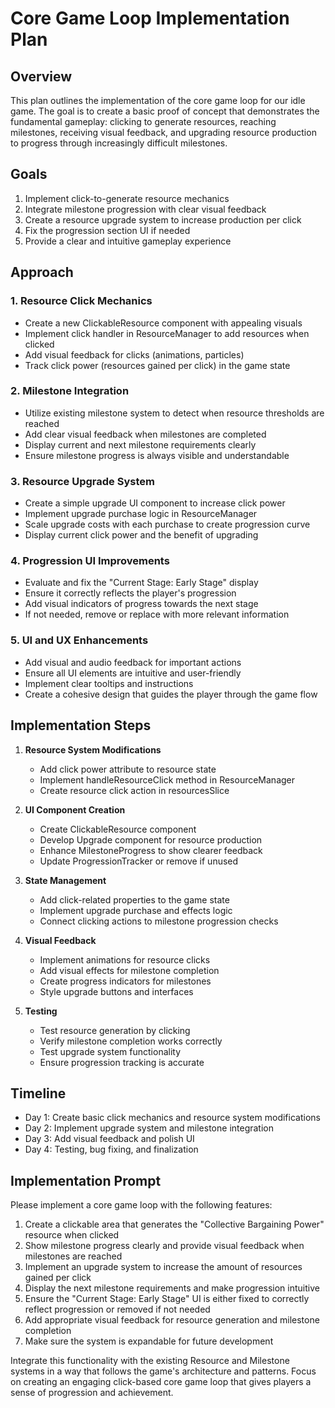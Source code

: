 # Core Game Loop Implementation Plan

## Overview
This plan outlines the implementation of the core game loop for our idle game. The goal is to create a basic proof of concept that demonstrates the fundamental gameplay: clicking to generate resources, reaching milestones, receiving visual feedback, and upgrading resource production to progress through increasingly difficult milestones.

## Goals
1. Implement click-to-generate resource mechanics
2. Integrate milestone progression with clear visual feedback
3. Create a resource upgrade system to increase production per click
4. Fix the progression section UI if needed
5. Provide a clear and intuitive gameplay experience

## Approach

### 1. Resource Click Mechanics
- Create a new ClickableResource component with appealing visuals
- Implement click handler in ResourceManager to add resources when clicked
- Add visual feedback for clicks (animations, particles)
- Track click power (resources gained per click) in the game state

### 2. Milestone Integration
- Utilize existing milestone system to detect when resource thresholds are reached
- Add clear visual feedback when milestones are completed
- Display current and next milestone requirements clearly
- Ensure milestone progress is always visible and understandable

### 3. Resource Upgrade System
- Create a simple upgrade UI component to increase click power
- Implement upgrade purchase logic in ResourceManager
- Scale upgrade costs with each purchase to create progression curve
- Display current click power and the benefit of upgrading

### 4. Progression UI Improvements
- Evaluate and fix the "Current Stage: Early Stage" display
- Ensure it correctly reflects the player's progression
- Add visual indicators of progress towards the next stage
- If not needed, remove or replace with more relevant information

### 5. UI and UX Enhancements
- Add visual and audio feedback for important actions
- Ensure all UI elements are intuitive and user-friendly
- Implement clear tooltips and instructions
- Create a cohesive design that guides the player through the game flow

## Implementation Steps

1. **Resource System Modifications**
   - Add click power attribute to resource state
   - Implement handleResourceClick method in ResourceManager
   - Create resource click action in resourcesSlice

2. **UI Component Creation**
   - Create ClickableResource component
   - Develop Upgrade component for resource production
   - Enhance MilestoneProgress to show clearer feedback
   - Update ProgressionTracker or remove if unused

3. **State Management**
   - Add click-related properties to the game state
   - Implement upgrade purchase and effects logic
   - Connect clicking actions to milestone progression checks

4. **Visual Feedback**
   - Implement animations for resource clicks
   - Add visual effects for milestone completion
   - Create progress indicators for milestones
   - Style upgrade buttons and interfaces

5. **Testing**
   - Test resource generation by clicking
   - Verify milestone completion works correctly
   - Test upgrade system functionality
   - Ensure progression tracking is accurate

## Timeline
- Day 1: Create basic click mechanics and resource system modifications
- Day 2: Implement upgrade system and milestone integration
- Day 3: Add visual feedback and polish UI
- Day 4: Testing, bug fixing, and finalization

## Implementation Prompt
Please implement a core game loop with the following features:
1. Create a clickable area that generates the "Collective Bargaining Power" resource when clicked
2. Show milestone progress clearly and provide visual feedback when milestones are reached
3. Implement an upgrade system to increase the amount of resources gained per click
4. Display the next milestone requirements and make progression intuitive
5. Ensure the "Current Stage: Early Stage" UI is either fixed to correctly reflect progression or removed if not needed
6. Add appropriate visual feedback for resource generation and milestone completion
7. Make sure the system is expandable for future development

Integrate this functionality with the existing Resource and Milestone systems in a way that follows the game's architecture and patterns. Focus on creating an engaging click-based core game loop that gives players a sense of progression and achievement.
